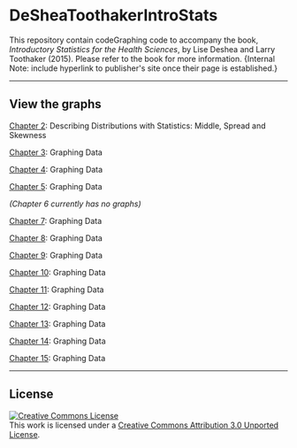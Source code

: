 DeSheaToothakerIntroStats
=========================

This repository contain codeGraphing code to accompany the book, *Introductory Statistics for the Health Sciences*, by Lise Deshea and Larry Toothaker (2015).  Please refer to the book for more information. {Internal Note: include hyperlink to publisher's site once their page is established.}

---

## View the graphs

[Chapter 2](https://github.com/OuhscBbmc/DeSheaToothakerIntroStats/blob/master/Chapter02/Chapter02.md): Describing Distributions with Statistics: 
Middle, Spread and Skewness

[Chapter 3](https://github.com/OuhscBbmc/DeSheaToothakerIntroStats/blob/master/Chapter03/Chapter03.md): Graphing Data

[Chapter 4](https://github.com/OuhscBbmc/DeSheaToothakerIntroStats/blob/master/Chapter04/Chapter04.md): Graphing Data

[Chapter 5](https://github.com/OuhscBbmc/DeSheaToothakerIntroStats/blob/master/Chapter05/Chapter05.md): Graphing Data

*(Chapter 6 currently has no graphs)*

[Chapter 7](https://github.com/OuhscBbmc/DeSheaToothakerIntroStats/blob/master/Chapter07/Chapter07.md): Graphing Data

[Chapter 8](https://github.com/OuhscBbmc/DeSheaToothakerIntroStats/blob/master/Chapter08/Chapter08.md): Graphing Data

[Chapter 9](https://github.com/OuhscBbmc/DeSheaToothakerIntroStats/blob/master/Chapter09/Chapter09.md): Graphing Data

[Chapter 10](https://github.com/OuhscBbmc/DeSheaToothakerIntroStats/blob/master/Chapter10/Chapter10.md): Graphing Data

[Chapter 11](https://github.com/OuhscBbmc/DeSheaToothakerIntroStats/blob/master/Chapter11/Chapter11.md): Graphing Data

[Chapter 12](https://github.com/OuhscBbmc/DeSheaToothakerIntroStats/blob/master/Chapter12/Chapter12.md): Graphing Data

[Chapter 13](https://github.com/OuhscBbmc/DeSheaToothakerIntroStats/blob/master/Chapter13/Chapter13.md): Graphing Data

[Chapter 14](https://github.com/OuhscBbmc/DeSheaToothakerIntroStats/blob/master/Chapter14/Chapter14.md): Graphing Data

[Chapter 15](https://github.com/OuhscBbmc/DeSheaToothakerIntroStats/blob/master/Chapter15/Chapter15.md): Graphing Data

---

## License

<a rel="license" href="http://creativecommons.org/licenses/by/3.0/"><img alt="Creative Commons License" style="border-width:0" src="http://i.creativecommons.org/l/by/3.0/88x31.png" /></a><br />This work is licensed under a <a rel="license" href="http://creativecommons.org/licenses/by/3.0/">Creative Commons Attribution 3.0 Unported License</a>.
